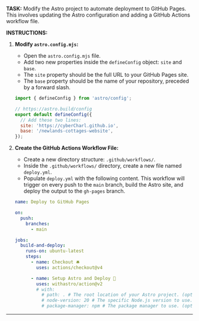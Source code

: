 **TASK:** Modify the Astro project to automate deployment to GitHub Pages. This involves updating the Astro configuration and adding a GitHub Actions workflow file.

**INSTRUCTIONS:**

1.  **Modify `astro.config.mjs`:**
    *   Open the `astro.config.mjs` file.
    *   Add two new properties inside the `defineConfig` object: `site` and `base`.
    *   The `site` property should be the full URL to your GitHub Pages site.
    *   The `base` property should be the name of your repository, preceded by a forward slash.

    ```javascript
    import { defineConfig } from 'astro/config';

    // https://astro.build/config
    export default defineConfig({
      // Add these two lines:
      site: 'https://cyberCharl.github.io',
      base: '/newlands-cottages-website',
    });
    ```

2.  **Create the GitHub Actions Workflow File:**
    *   Create a new directory structure: `.github/workflows/`.
    *   Inside the `.github/workflows/` directory, create a new file named `deploy.yml`.
    *   Populate `deploy.yml` with the following content. This workflow will trigger on every push to the `main` branch, build the Astro site, and deploy the output to the `gh-pages` branch.

    ```yaml
    name: Deploy to GitHub Pages

    on:
      push:
        branches:
          - main

    jobs:
      build-and-deploy:
        runs-on: ubuntu-latest
        steps:
          - name: Checkout 🛎️
            uses: actions/checkout@v4

          - name: Setup Astro and Deploy 🚀
            uses: withastro/action@v2
            # with:
              # path: . # The root location of your Astro project. (optional)
              # node-version: 20 # The specific Node.js version to use. (optional)
              # package-manager: npm # The package manager to use. (optional)

    ```
---